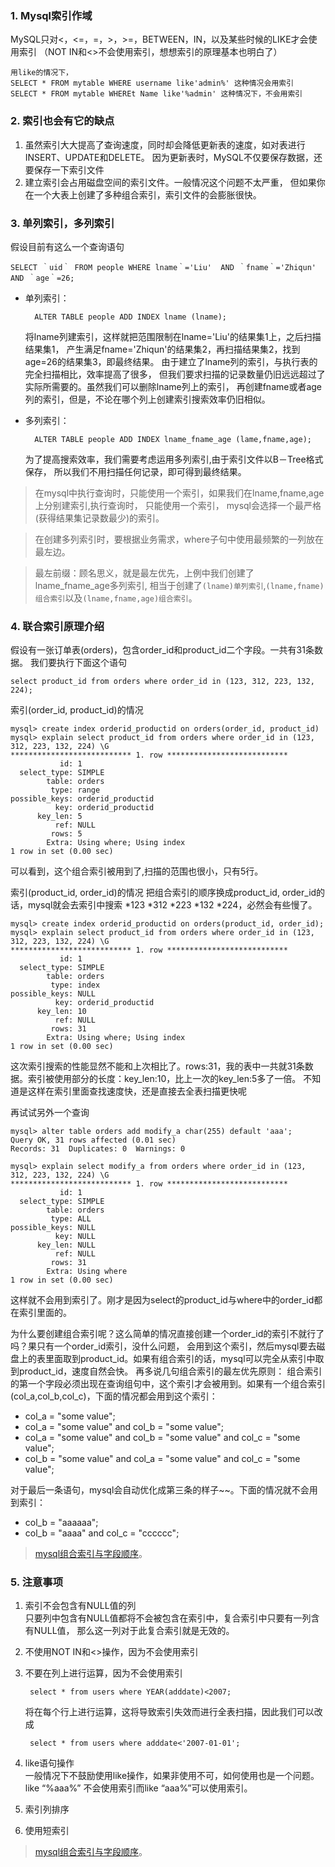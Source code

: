 ### 1. Mysql索引作域

MySQL只对<，<=，=，>，>=，BETWEEN，IN，以及某些时候的LIKE才会使用索引 
（NOT IN和<>不会使用索引，想想索引的原理基本也明白了）
    
    用like的情况下，
    SELECT * FROM mytable WHERE username like'admin%' 这种情况会用索引
    SELECT * FROM mytable WHEREt Name like'%admin' 这种情况下，不会用索引
    
### 2. 索引也会有它的缺点

1. 虽然索引大大提高了查询速度，同时却会降低更新表的速度，如对表进行INSERT、UPDATE和DELETE。
因为更新表时，MySQL不仅要保存数据，还要保存一下索引文件
2. 建立索引会占用磁盘空间的索引文件。一般情况这个问题不太严重，
但如果你在一个大表上创建了多种组合索引，索引文件的会膨胀很快。

### 3. 单列索引，多列索引

假设目前有这么一个查询语句
    
    SELECT ｀uid｀ FROM people WHERE lname｀='Liu'  AND ｀fname｀='Zhiqun' AND ｀age｀=26;
    
* 单列索引：

        ALTER TABLE people ADD INDEX lname (lname);

    将lname列建索引，这样就把范围限制在lname='Liu'的结果集1上，之后扫描结果集1，
产生满足fname='Zhiqun'的结果集2，再扫描结果集2，找到 age=26的结果集3，即最终结果。
由于建立了lname列的索引，与执行表的完全扫描相比，效率提高了很多，
但我们要求扫描的记录数量仍旧远远超过了实际所需要的。虽然我们可以删除lname列上的索引，
再创建fname或者age列的索引，但是，不论在哪个列上创建索引搜索效率仍旧相似。

* 多列索引：
        
        ALTER TABLE people ADD INDEX lname_fname_age (lame,fname,age);

    为了提高搜索效率，我们需要考虑运用多列索引,由于索引文件以B－Tree格式保存，
所以我们不用扫描任何记录，即可得到最终结果。

>在mysql中执行查询时，只能使用一个索引，如果我们在lname,fname,age上分别建索引,执行查询时，
只能使用一个索引， mysql会选择一个最严格(获得结果集记录数最少)的索引。
 
>在创建多列索引时，要根据业务需求，where子句中使用最频繁的一列放在最左边。

>最左前缀：顾名思义，就是最左优先，上例中我们创建了lname_fname_age多列索引,
相当于创建了`(lname)单列索引`,`(lname,fname)组合索引`以及`(lname,fname,age)组合索引`。

### 4. 联合索引原理介绍

假设有一张订单表(orders)，包含order_id和product_id二个字段。一共有31条数据。
我们要执行下面这个语句

    select product_id from orders where order_id in (123, 312, 223, 132, 224);

索引(order_id, product_id)的情况

    mysql> create index orderid_productid on orders(order_id, product_id)
    mysql> explain select product_id from orders where order_id in (123, 312, 223, 132, 224) \G
    *************************** 1. row ***************************
               id: 1
      select_type: SIMPLE
            table: orders
             type: range
    possible_keys: orderid_productid
              key: orderid_productid
          key_len: 5
              ref: NULL
             rows: 5
            Extra: Using where; Using index
    1 row in set (0.00 sec)
可以看到，这个组合索引被用到了,扫描的范围也很小，只有5行。

索引(product_id, order_id)的情况
把组合索引的顺序换成product_id, order_id的话，mysql就会去索引中搜索 *123 *312 *223 *132 *224，必然会有些慢了。

    mysql> create index orderid_productid on orders(product_id, order_id);
    mysql> explain select product_id from orders where order_id in (123, 312, 223, 132, 224) \G
    *************************** 1. row ***************************
               id: 1
      select_type: SIMPLE
            table: orders
             type: index
    possible_keys: NULL
              key: orderid_productid
          key_len: 10
              ref: NULL
             rows: 31
            Extra: Using where; Using index
    1 row in set (0.00 sec)
这次索引搜索的性能显然不能和上次相比了。rows:31，我的表中一共就31条数据。索引被使用部分的长度：key_len:10，比上一次的key_len:5多了一倍。
不知道是这样在索引里面查找速度快，还是直接去全表扫描更快呢

再试试另外一个查询

    mysql> alter table orders add modify_a char(255) default 'aaa';
    Query OK, 31 rows affected (0.01 sec)
    Records: 31  Duplicates: 0  Warnings: 0

    mysql> explain select modify_a from orders where order_id in (123, 312, 223, 132, 224) \G
    *************************** 1. row ***************************
               id: 1
      select_type: SIMPLE
            table: orders
             type: ALL
    possible_keys: NULL
              key: NULL
          key_len: NULL
              ref: NULL
             rows: 31
            Extra: Using where
    1 row in set (0.00 sec)
这样就不会用到索引了。刚才是因为select的product_id与where中的order_id都在索引里面的。

为什么要创建组合索引呢？这么简单的情况直接创建一个order_id的索引不就行了吗？果只有一个order_id索引，没什么问题，
会用到这个索引，然后mysql要去磁盘上的表里面取到product_id。如果有组合索引的话，mysql可以完全从索引中取到product_id，速度自然会快。
再多说几句组合索引的最左优先原则：
组合索引的第一个字段必须出现在查询组句中，这个索引才会被用到。如果有一个组合索引(col_a,col_b,col_c)，下面的情况都会用到这个索引：
* col_a = "some value";
* col_a = "some value" and col_b = "some value";
* col_a = "some value" and col_b = "some value" and col_c = "some value";
* col_b = "some value" and col_a = "some value" and col_c = "some value";

对于最后一条语句，mysql会自动优化成第三条的样子~~。下面的情况就不会用到索引：
* col_b = "aaaaaa";
* col_b = "aaaa" and col_c = "cccccc";

>[mysql组合索引与字段顺序](https://blog.csdn.net/gang_strong/article/details/54289433)。

### 5. 注意事项

1. 索引不会包含有NULL值的列  
只要列中包含有NULL值都将不会被包含在索引中，复合索引中只要有一列含有NULL值，
那么这一列对于此复合索引就是无效的。

2. 不使用NOT IN和<>操作，因为不会使用索引

3. 不要在列上进行运算，因为不会使用索引
        
        select * from users where YEAR(adddate)<2007;
    
    将在每个行上进行运算，这将导致索引失效而进行全表扫描，因此我们可以改成
    
        select * from users where adddate<'2007-01-01';
4. like语句操作  
一般情况下不鼓励使用like操作，如果非使用不可，如何使用也是一个问题。like “%aaa%” 
不会使用索引而like “aaa%”可以使用索引。

5. 索引列排序

6. 使用短索引

>[mysql组合索引与字段顺序](https://blog.csdn.net/gang_strong/article/details/54289433)。

